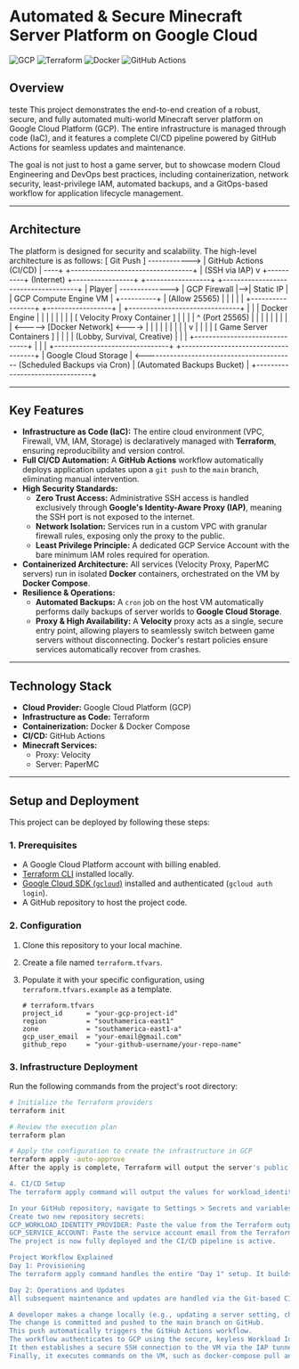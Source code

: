 # Automated & Secure Minecraft Server Platform on Google Cloud

![GCP](https://img.shields.io/badge/GCP-4285F4?style=for-the-badge&logo=google-cloud&logoColor=white)
![Terraform](https://img.shields.io/badge/Terraform-7B42BC?style=for-the-badge&logo=terraform&logoColor=white)
![Docker](https://img.shields.io/badge/Docker-2496ED?style=for-the-badge&logo=docker&logoColor=white)
![GitHub Actions](https://img.shields.io/badge/GitHub_Actions-2088FF?style=for-the-badge&logo=github-actions&logoColor=white)

## Overview
teste
This project demonstrates the end-to-end creation of a robust, secure, and fully automated multi-world Minecraft server platform on Google Cloud Platform (GCP). The entire infrastructure is managed through code (IaC), and it features a complete CI/CD pipeline powered by GitHub Actions for seamless updates and maintenance.

The goal is not just to host a game server, but to showcase modern Cloud Engineering and DevOps best practices, including containerization, network security, least-privilege IAM, automated backups, and a GitOps-based workflow for application lifecycle management.

---

## Architecture

The platform is designed for security and scalability. The high-level architecture is as follows:
[ Git Push ] ------------> |   GitHub Actions (CI/CD)         | ----+
+----------------------------------+     | (SSH via IAP)
v
+----------+   (Internet)    +-----------------+   +------------------+   +-------------------------------------+
|  Player  | --------------> |   GCP Firewall  |-->|    Static IP     |   |          GCP Compute Engine VM        |
+----------+                 |  (Allow 25565)  |   |                  |   |                                     |
+-----------------+   +------------------+   |   +-------------------------------+   |
|   |        Docker Engine          |   |
|   |                               |   |
|   | [ Velocity Proxy Container ]  |   |
|   |      ^ (Port 25565)           |   |
|   |      |                        |   |
|   | &lt;-----> [Docker Network] &lt;----> |   |
|   |      |                        |   |
|   |      v                        |   |
|   | [ Game Server Containers ]    |   |
|   | (Lobby, Survival, Creative)   |   |
|   +-------------------------------+   |
|                                     |
+--------------------------------+                                      +-------------------------------------+
| Google Cloud Storage           | &lt;------------------------------------------ (Scheduled Backups via Cron)
| (Automated Backups Bucket)     |
+--------------------------------+


---

## Key Features

-   **Infrastructure as Code (IaC):** The entire cloud environment (VPC, Firewall, VM, IAM, Storage) is declaratively managed with **Terraform**, ensuring reproducibility and version control.
-   **Full CI/CD Automation:** A **GitHub Actions** workflow automatically deploys application updates upon a `git push` to the `main` branch, eliminating manual intervention.
-   **High Security Standards:**
    -   **Zero Trust Access:** Administrative SSH access is handled exclusively through **Google's Identity-Aware Proxy (IAP)**, meaning the SSH port is not exposed to the internet.
    -   **Network Isolation:** Services run in a custom VPC with granular firewall rules, exposing only the proxy to the public.
    -   **Least Privilege Principle:** A dedicated GCP Service Account with the bare minimum IAM roles required for operation.
-   **Containerized Architecture:** All services (Velocity Proxy, PaperMC servers) run in isolated **Docker** containers, orchestrated on the VM by **Docker Compose**.
-   **Resilience & Operations:**
    -   **Automated Backups:** A `cron` job on the host VM automatically performs daily backups of server worlds to **Google Cloud Storage**.
    -   **Proxy & High Availability:** A **Velocity** proxy acts as a single, secure entry point, allowing players to seamlessly switch between game servers without disconnecting. Docker's restart policies ensure services automatically recover from crashes.

---

## Technology Stack

-   **Cloud Provider:** Google Cloud Platform (GCP)
-   **Infrastructure as Code:** Terraform
-   **Containerization:** Docker & Docker Compose
-   **CI/CD:** GitHub Actions
-   **Minecraft Services:**
    -   Proxy: Velocity
    -   Server: PaperMC

---

## Setup and Deployment

This project can be deployed by following these steps:

### 1. Prerequisites

-   A Google Cloud Platform account with billing enabled.
-   [Terraform CLI](https://learn.hashicorp.com/tutorials/terraform/install-cli) installed locally.
-   [Google Cloud SDK (`gcloud`)](https://cloud.google.com/sdk/docs/install) installed and authenticated (`gcloud auth login`).
-   A GitHub repository to host the project code.

### 2. Configuration

1.  Clone this repository to your local machine.
2.  Create a file named `terraform.tfvars`.
3.  Populate it with your specific configuration, using `terraform.tfvars.example` as a template.

    ```hcl
    # terraform.tfvars
    project_id      = "your-gcp-project-id"
    region          = "southamerica-east1"
    zone            = "southamerica-east1-a"
    gcp_user_email  = "your-email@gmail.com"
    github_repo     = "your-github-username/your-repo-name"
    ```

### 3. Infrastructure Deployment

Run the following commands from the project's root directory:

```bash
# Initialize the Terraform providers
terraform init

# Review the execution plan
terraform plan

# Apply the configuration to create the infrastructure in GCP
terraform apply -auto-approve
After the apply is complete, Terraform will output the server's public IP and other important values needed for the next step.

4. CI/CD Setup
The terraform apply command will output the values for workload_identity_provider and service_account_email_for_github.

In your GitHub repository, navigate to Settings > Secrets and variables > Actions.
Create two new repository secrets:
GCP_WORKLOAD_IDENTITY_PROVIDER: Paste the value from the Terraform output.
GCP_SERVICE_ACCOUNT: Paste the service account email from the Terraform output.
The project is now fully deployed and the CI/CD pipeline is active.

Project Workflow Explained
Day 1: Provisioning
The terraform apply command handles the entire "Day 1" setup. It builds the network, provisions the VM, and uses a startup script to install Docker, configure the Velocity proxy and docker-compose.yml file, and launch all server containers.

Day 2: Operations and Updates
All subsequent maintenance and updates are handled via the Git-based CI/CD workflow ("Day 2").

A developer makes a change locally (e.g., updating a server setting, changing the deploy.yml workflow).
The change is committed and pushed to the main branch on GitHub.
This push automatically triggers the GitHub Actions workflow.
The workflow authenticates to GCP using the secure, keyless Workload Identity Federation.
It then establishes a secure SSH connection to the VM via the IAP tunnel, without needing interactive confirmation.
Finally, it executes commands on the VM, such as docker-compose pull and docker-compose up, to apply the updates to the running application.